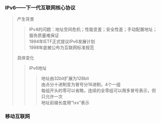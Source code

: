 ### IPv6——下一代互联网核心协议  
> 产生背景  
>> IPv4的问题：地址空间危机；性能变差；安全性差；手动配置地址；服务质量难保证  
>> 1994年IETF正式提议IPv6发展计划  
>> 1998年底被公布为互联网标准规范  
>
> 具体变化  
>> IPv6地址  
>>> 地址由32bit扩展为128bit  
>>> 由点分十进制变为冒号分16进制，4个一组  
>>> 每组开头的零可以省略，连续的全零组可以用多冒号表示，但只允许一次  
>>> 地址前缀长度用“\xx”表示  
>>
>>
>>
>>
>>
>
>
>
>
>
### 移动互联网  
